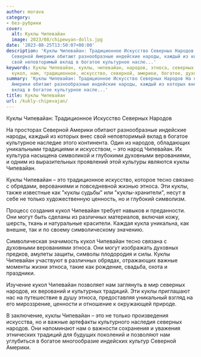 ```yaml
---
author: morava
category:
- без-рубрики
cover:
  alt: Куклы Чипевайан
  image: 2023/08/chipewyan-dolls.jpg
date: '2023-08-25T13:50:07+00:00'
description: 'Куклы Чипевайан: Традиционное Искусство Северных Народов На просторах
  Северной Америки обитают разнообразные индейские народы, каждый из которых внес
  свой неповторимый вклад в богатое культурное насле...'
keywords: Куклы Чипевайан, куклы, чипевайан, народов, этноса, северных, это, верованиями,
  кукол, нам, традиционное, искусство, северной, америки, богатое, духовными
summary: 'Куклы Чипевайан: Традиционное Искусство Северных Народов На просторах Северной
  Америки обитают разнообразные индейские народы, каждый из которых внес свой неповторимый
  вклад в богатое культурное насле...'
title: Куклы Чипевайан
url: /kukly-chipevajan/
---
```


Куклы Чипевайан: Традиционное Искусство Северных Народов

На просторах Северной Америки обитают разнообразные индейские народы, каждый из которых внес свой неповторимый вклад в богатое культурное наследие этого континента. Один из народов, обладающих уникальными традициями и искусством, – это народ Чипевайан. Их культура насыщена символикой и глубокими духовными верованиями, и одним из выразительных проявлений этой культуры являются куклы Чипевайан.

Куклы Чипевайан – это традиционное искусство, которое тесно связано с обрядами, верованиями и повседневной жизнью этноса. Эти куклы, также известные как "куклы судьбы" или "куклы-хранители", несут в себе не только художественную ценность, но и глубокий символизм.

Процесс создания кукол Чипевайан требует навыков и преданности. Они могут быть сделаны из различных материалов, включая кожу, шерсть, ткань и натуральные красители. Каждая кукла уникальна, как внешне, так и по своему символическому значению.

Символическая значимость кукол Чипевайан тесно связана с духовными верованиями этноса. Они могут изображать духовных предков, амулеты защиты, символы плодородия и силы. Куклы Чипевайан участвуют в различных обрядах, отражающих важные моменты жизни этноса, такие как рождение, свадьба, охота и праздники.

Изучение кукол Чипевайан позволяет нам заглянуть в мир северных народов, их верований и культурных традиций. Эти куклы приглашают нас на путешествие в душу этноса, предоставляя уникальный взгляд на его мироззрение, ценности и отношение к окружающей природе.

В заключение, куклы Чипевайан – это не только произведения искусства, но и важные артефакты культурного наследия северных народов. Они напоминают нам о важности сохранения и уважения этнических традиций для будущих поколений и позволяют нам углубиться в богатое многообразие индейских культур Северной Америки.